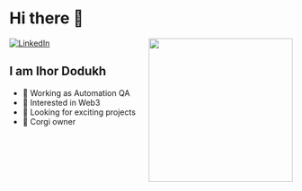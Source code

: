 # Hi there 👋

<div align="left">

  <a href="https://www.linkedin.com/in/ihor-d-64208791/">
    <img
      src="https://img.shields.io/static/v1?logo=linkedin&style=flat-square&color=0072b1&label=LinkedIn&message=%E2%98%86"
      alt="LinkedIn"
    />
  </a>
  <a href="https://api.daily.dev/get?r=IhorDodukh" target="_blank">
    <img
      width="256"
      align="right"
      src="https://api.daily.dev/devcards/def715f67df44eed8736dbb0579d0579.png?r=ydt"
    />
  </a>
</div>

## I am Ihor Dodukh

- 🔭 Working as Automation QA
- 🌱 Interested in Web3
- 🤔 Looking for exciting projects
- 🐶 Corgi owner

<!--
![Metrics](https://raw.githubusercontent.com/omBratteng/omBratteng/github-metrics/github-metrics.svg)
![Notable contributions](https://raw.githubusercontent.com/omBratteng/omBratteng/github-metrics/notable.svg)
![Achievements](https://raw.githubusercontent.com/omBratteng/omBratteng/github-metrics/achievements.svg)
-->
